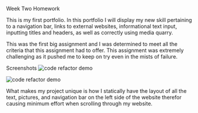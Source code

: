 Week Two Homework

This is my first portfolio. In this portfolio I will display my new skill pertaining to a navigation bar, links to external websites, informational text input, inputting titles and headers, as well as correctly using media quarry.


This was the first big assignment and I was determined to meet all the criteria that this assignment had to offer. This assignment was extremely challenging as it pushed me to keep on try even in the mists of failure.

Screenshots
![code refactor demo](./assets/images/PortfolioImage1.png)

![code refactor demo](./assets/images/PortfolioImage2.png)

What makes my project unique is how I statically have the layout of all the text, pictures, and navigation bar on the left side of the website therefor causing minimum effort when scrolling through my website.


